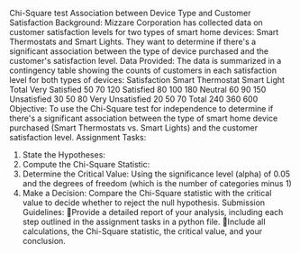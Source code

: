 Chi-Square test
Association between Device Type and Customer Satisfaction
Background:
Mizzare Corporation has collected data on customer satisfaction levels for two types of smart home devices: Smart Thermostats and Smart Lights. They want to determine if there's a significant association between the type of device purchased and the customer's satisfaction level.
Data Provided:
The data is summarized in a contingency table showing the counts of customers in each satisfaction level for both types of devices:
Satisfaction	Smart Thermostat	Smart Light	Total
Very Satisfied	50	70	120
Satisfied	80	100	180
Neutral	60	90	150
Unsatisfied	30	50	80
Very Unsatisfied	20	50	70
Total	240	360	600
Objective:
To use the Chi-Square test for independence to determine if there's a significant association between the type of smart home device purchased (Smart Thermostats vs. Smart Lights) and the customer satisfaction level.
Assignment Tasks:
1. State the Hypotheses:
2. Compute the Chi-Square Statistic:
3. Determine the Critical Value:
Using the significance level (alpha) of 0.05 and the degrees of freedom (which is the number of categories minus 1)
4. Make a Decision:
Compare the Chi-Square statistic with the critical value to decide whether to reject the null hypothesis.
Submission Guidelines:
Provide a detailed report of your analysis, including each step outlined in the assignment tasks in a python file.
Include all calculations, the Chi-Square statistic, the critical value, and your conclusion.
